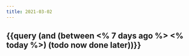 ```yaml
---
title: 2021-03-02
---
```


## {{query (and (between <% 7 days ago %> <% today %>) (todo now done later))}}
##
